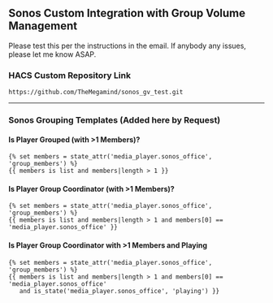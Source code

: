 ## Sonos Custom Integration with Group Volume Management 

Please test this per the instructions in the email. If anybody any issues, please let me know ASAP.  

### HACS Custom Repository Link
`https://github.com/TheMegamind/sonos_gv_test.git`

---

### Sonos Grouping Templates (Added here by Request)

#### Is Player Grouped (with >1 Members)?
```jinja
{% set members = state_attr('media_player.sonos_office', 'group_members') %}
{{ members is list and members|length > 1 }}
````

#### Is Player Group Coordinator (with >1 Members)?

```jinja
{% set members = state_attr('media_player.sonos_office', 'group_members') %}
{{ members is list and members|length > 1 and members[0] == 'media_player.sonos_office' }}
```

#### Is Player Group Coordinator with >1 Members and Playing

```jinja
{% set members = state_attr('media_player.sonos_office', 'group_members') %}
{{ members is list and members|length > 1 and members[0] == 'media_player.sonos_office'
   and is_state('media_player.sonos_office', 'playing') }}
```

